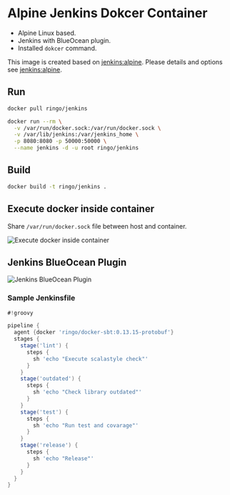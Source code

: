 # Alpine Jenkins Dokcer Container

- Alpine Linux based.
- Jenkins with BlueOcean plugin.
- Installed `dokcer` command.

This image is created based on [jenkins:alpine](https://hub.docker.com/_/jenkins/).
Please details and options see [jenkins:alpine](https://hub.docker.com/_/jenkins/).

## Run

```bash
docker pull ringo/jenkins
```

```bash
docker run --rm \
  -v /var/run/docker.sock:/var/run/docker.sock \
  -v /var/lib/jenkins:/var/jenkins_home \
  -p 8080:8080 -p 50000:50000 \
  --name jenkins -d -u root ringo/jenkins
```

## Build
```bash
docker build -t ringo/jenkins .
```

## Execute docker inside container

Share `/var/run/docker.sock` file between host and container.

![Execute docker inside container](assets/docker-exec.gif)

## Jenkins BlueOcean Plugin
![Jenkins BlueOcean Plugin](assets/blueocean.gif)


### Sample Jenkinsfile
```groovy
#!groovy

pipeline {
  agent {docker 'ringo/docker-sbt:0.13.15-protobuf'}
  stages {
    stage('lint') {
      steps {
        sh 'echo "Execute scalastyle check"'
      }
    }
    stage('outdated') {
      steps {
        sh 'echo "Check library outdated"'
      }
    }
    stage('test') {
      steps {
        sh 'echo "Run test and covarage"'
      }
    }
    stage('release') {
      steps {
        sh 'echo "Release"'
      }
    }
  }
}
```
